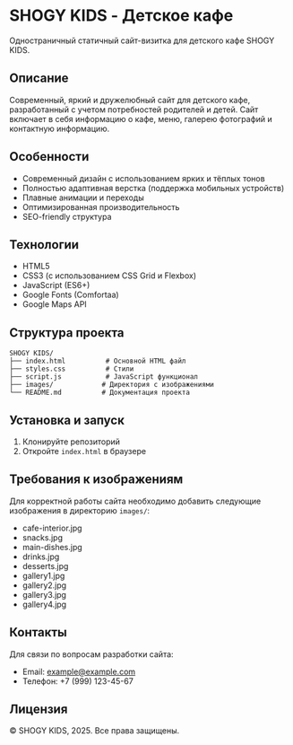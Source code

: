 # SHOGY KIDS - Детское кафе

Одностраничный статичный сайт-визитка для детского кафе SHOGY KIDS.

## Описание

Современный, яркий и дружелюбный сайт для детского кафе, разработанный с учетом потребностей родителей и детей. Сайт включает в себя информацию о кафе, меню, галерею фотографий и контактную информацию.

## Особенности

- Современный дизайн с использованием ярких и тёплых тонов
- Полностью адаптивная верстка (поддержка мобильных устройств)
- Плавные анимации и переходы
- Оптимизированная производительность
- SEO-friendly структура

## Технологии

- HTML5
- CSS3 (с использованием CSS Grid и Flexbox)
- JavaScript (ES6+)
- Google Fonts (Comfortaa)
- Google Maps API

## Структура проекта

```
SHOGY KIDS/
├── index.html          # Основной HTML файл
├── styles.css          # Стили
├── script.js           # JavaScript функционал
├── images/            # Директория с изображениями
└── README.md          # Документация проекта
```

## Установка и запуск

1. Клонируйте репозиторий
2. Откройте `index.html` в браузере

## Требования к изображениям

Для корректной работы сайта необходимо добавить следующие изображения в директорию `images/`:

- cafe-interior.jpg
- snacks.jpg
- main-dishes.jpg
- drinks.jpg
- desserts.jpg
- gallery1.jpg
- gallery2.jpg
- gallery3.jpg
- gallery4.jpg

## Контакты

Для связи по вопросам разработки сайта:
- Email: example@example.com
- Телефон: +7 (999) 123-45-67

## Лицензия

© SHOGY KIDS, 2025. Все права защищены. 